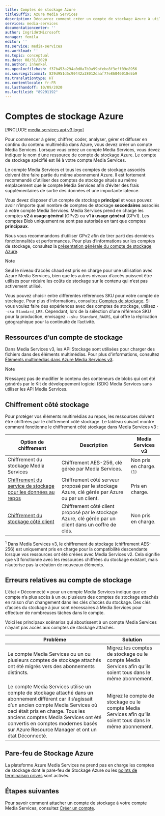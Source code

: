 ```yaml
---
title: Comptes de stockage Azure
titleSuffix: Azure Media Services
description: Découvrez comment créer un compte de stockage Azure à utiliser avec Azure Media Services.
services: media-services
documentationcenter: ''
author: IngridAtMicrosoft
manager: femila
editor: ''
ms.service: media-services
ms.workload: ''
ms.topic: conceptual
ms.date: 08/31/2020
ms.author: inhenkel
ms.openlocfilehash: f37b453a294a0d0a7b9a99bfebe8f3eff09e8956
ms.sourcegitcommit: 829d951d5c90442a38012daaf77e86046018e5b9
ms.translationtype: HT
ms.contentlocale: fr-FR
ms.lasthandoff: 10/09/2020
ms.locfileid: "89291192"
---
```

# <a name="azure-storage-accounts"></a>Comptes de stockage Azure

[!INCLUDE [media services api v3 logo](./includes/v3-hr.md)]

Pour commencer à gérer, chiffrer, coder, analyser, gérer et diffuser en continu du contenu multimédia dans Azure, vous devez créer un compte Media Services. Lorsque vous créez un compte Media Services, vous devez indiquer le nom d’une ressource de compte de stockage Azure. Le compte de stockage spécifié est lié à votre compte Media Services.

Le compte Media Services et tous les comptes de stockage associés doivent être faire partie du même abonnement Azure. Il est fortement recommandé d’utiliser des comptes de stockage situés au même emplacement que le compte Media Services afin d’éviter des frais supplémentaires de sortie des données et une importante latence.

Vous devez disposer d’un compte de stockage **principal** et vous pouvez avoir n’importe quel nombre de comptes de stockage **secondaires** associés à votre compte Media Services. Media Services prend en charge les comptes **v2 à usage général** (GPv2) ou **v1 à usage général** (GPv1). Les comptes Blob uniquement ne sont pas autorisés en tant que comptes **principaux**.

Nous vous recommandons d’utiliser GPv2 afin de tirer parti des dernières fonctionnalités et performances. Pour plus d’informations sur les comptes de stockage, consultez la [présentation générale du compte de stockage Azure](../../storage/common/storage-account-overview.md).

> [!NOTE]
> Seul le niveau d’accès chaud est pris en charge pour une utilisation avec Azure Media Services, bien que les autres niveaux d’accès puissent être utilisés pour réduire les coûts de stockage sur le contenu qui n’est pas activement utilisé.

Vous pouvez choisir entre différentes références SKU pour votre compte de stockage. Pour plus d’informations, consultez [Comptes de stockage](/cli/azure/storage/account?view=azure-cli-latest). Si vous voulez faire des expériences avec des comptes de stockage, utilisez `--sku Standard_LRS`. Cependant, lors de la sélection d’une référence SKU pour la production, envisagez `--sku Standard_RAGRS`, qui offre la réplication géographique pour la continuité de l’activité.

## <a name="assets-in-a-storage-account"></a>Ressources d’un compte de stockage

Dans Media Services v3, les API Stockage sont utilisées pour charger des fichiers dans des éléments multimédias. Pour plus d’informations, consultez [Éléments multimédias dans Azure Media Services v3](assets-concept.md).

> [!Note]
> N’essayez pas de modifier le contenu des conteneurs de blobs qui ont été générés par le Kit de développement logiciel (SDK) Media Services sans utiliser les API Media Services.

## <a name="storage-side-encryption"></a>Chiffrement côté stockage

Pour protéger vos éléments multimédias au repos, les ressources doivent être chiffrées par le chiffrement côté stockage. Le tableau suivant montre comment fonctionne le chiffrement côté stockage dans Media Services v3 :

|Option de chiffrement|Description|Media Services v3|
|---|---|---|
|Chiffrement du stockage Media Services| Chiffrement AES-256, clé gérée par Media Services. |Non pris en charge.<sup>(1)</sup>|
|[Chiffrement du service de stockage pour les données au repos](../../storage/common/storage-service-encryption.md)|Chiffrement côté serveur proposé par le stockage Azure, clé gérée par Azure ou par un client.|Pris en charge.|
|[Chiffrement du stockage côté client](../../storage/common/storage-client-side-encryption.md)|Chiffrement côté client proposé par le stockage Azure, clé gérée par un client dans un coffre de clés.|Non pris en charge.|

<sup>1</sup> Dans Media Services v3, le chiffrement de stockage (chiffrement AES-256) est uniquement pris en charge pour la compatibilité descendante lorsque vos ressources ont été créées avec Media Services v2. Cela signifie que v3 fonctionne avec les ressources chiffrées du stockage existant, mais n’autorise pas la création de nouveaux éléments.

## <a name="storage-account-errors"></a>Erreurs relatives au compte de stockage

L’état « Déconnecté » pour un compte Media Services indique que ce compte n’a plus accès à un ou plusieurs des comptes de stockage attachés en raison d’un changement dans les clés d’accès du stockage. Des clés d’accès du stockage à jour sont nécessaires à Media Services pour effectuer de nombreuses tâches dans le compte.

Voici les principaux scénarios qui aboutissent à un compte Media Services n’ayant pas accès aux comptes de stockage attachés.

|Problème|Solution|
|---|---|
|Le compte Media Services ou un ou plusieurs comptes de stockage attachés ont été migrés vers des abonnements distincts. |Migrez les comptes de stockage ou le compte Media Services afin qu’ils soient tous dans le même abonnement. |
|Le compte Media Services utilise un compte de stockage attaché dans un abonnement différent car il s’agissait d’un ancien compte Media Services où ceci était pris en charge. Tous les anciens comptes Media Services ont été convertis en comptes modernes basés sur Azure Resource Manager et ont un état Déconnecté. |Migrez le compte de stockage ou le compte Media Services afin qu’ils soient tous dans le même abonnement.|

## <a name="azure-storage-firewall"></a>Pare-feu de Stockage Azure

La plateforme Azure Media Services ne prend pas en charge les comptes de stockage dont le pare-feu de Stockage Azure ou les [points de terminaison privés](../../storage/common/storage-network-security.md) sont activés.

## <a name="next-steps"></a>Étapes suivantes

Pour savoir comment attacher un compte de stockage à votre compte Media Services, consultez [Créer un compte](./create-account-howto.md).
